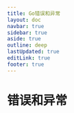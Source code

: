 ```yaml
---
title: Go错误和异常
layout: doc
navbar: true
sidebar: true
aside: true
outline: deep
lastUpdated: true
editLink: true
footer: true
---
```


# 错误和异常